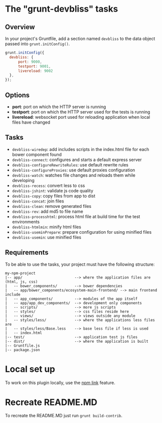 # The "grunt-devbliss" tasks

## Overview
In your project's Gruntfile, add a section named `devbliss` to the data object passed into `grunt.initConfig()`.

```js
grunt.initConfig({
  devbliss: {
      port: 9000,
      testport: 9001,
      livereload: 9002
  },
});
```

## Options

- **port**: port on which the HTTP server is running
- **testport**: port on which the HTTP server used for the tests is running
- **livereload**: websocket port used for reloading application when local files have changed

## Tasks

- `devbliss-wiredep`: add includes scripts in the index.html file for each bower component found
- `devbliss-connect`: configures and starts a default express server
- `devbliss-configureRewriteRules`: use default rewrite rules
- `devbliss-configureProxies`: use default proxies configuration
- `devbliss-watch`: watches file changes and reloads them while developing
- `devbliss-recess`: convert less to css
- `devbliss-jshint`: validate js code quality
- `devbliss-copy`: copy files from app to dist
- `devbliss-concat`: join files
- `devbliss-clean`: remove generated files
- `devbliss-rev`: add md5 to file name
- `devbliss-processhtml`: process html file at build time for the test environments
- `devbliss-htmlmin`: minify html files
- `devbliss-useminPrepare`: prepare configuration for using minified files
- `devbliss-usemin`: use minified files

## Requirements

To be able to use the tasks, your project must have the following structure:

```
my-npm-project
|-- app/                        --> where the application files are (html, js, css)
|   -- bower_components/        --> bower dependencies
|   -- app/bower_components/ecosystem-main-frontend/ --> main frontend include
|   -- app_components/          --> modules of the app itself
|   -- app/app_dev_components/  --> development only components
|   -- scripts/                 --> more js scripts
|   -- styles/                  --> css files reside here
|   -- views/                   --> views outside any module
|   -- styles/less/             --> where the applications less files are
|   -- styles/less/Base.less    --> base less file if less is used
|   -- index.html
|-- test/                       --> application test js files
|-- dist/                       --> where the application is built
|-- Gruntfile.js
|-- package.json
```

# Local set up

To work on this plugin locally, use the [npm link](https://docs.npmjs.com/cli/link) feature.

# Recreate README.MD

To recreate the README.MD just run `grunt build-contrib`.
